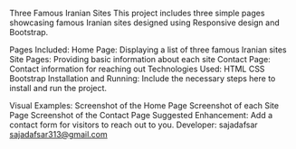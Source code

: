 Three Famous Iranian Sites
This project includes three simple pages showcasing famous Iranian sites designed using Responsive design and Bootstrap.

Pages Included:
Home Page: Displaying a list of three famous Iranian sites
Site Pages: Providing basic information about each site
Contact Page: Contact information for reaching out
Technologies Used:
HTML
CSS
Bootstrap
Installation and Running:
Include the necessary steps here to install and run the project.

Visual Examples:
Screenshot of the Home Page
Screenshot of each Site Page
Screenshot of the Contact Page
Suggested Enhancement:
Add a contact form for visitors to reach out to you.
Developer:
sajadafsar
sajadafsar313@gmail.com
